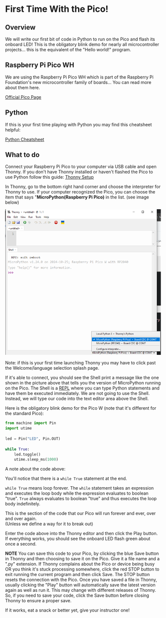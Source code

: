 # First Time With the Pico!

## Overview

We will write our first bit of code in Python to run on the Pico and flash its onboard LED!  This is the obligatory blink demo for nearly all microcontroller projects... this is the equivalent of the "Hello world!" program.

## Raspberry Pi Pico WH

We are using the Raspberry Pi Pico WH which is part of the Raspberry Pi Foundation's new microcontroller family of boards... You can read more about them here.

[Official Pico Page](https://www.raspberrypi.com/products/raspberry-pi-pico/)

## Python

If this is your first time playing with Python you may find this cheatsheet helpful:

[Python Cheatsheet](https://www.pythoncheatsheet.org/)

 ## What to do

Connect your Raspberry Pi Pico to your computer via  USB cable and open Thonny.  If you don't have Thonny installed or haven't flashed the Pico to use Python follow this guide: [Thonny Setup](https://github.com/javaplus/MadScientist/blob/main/lessons/firmware.md)

In Thonny, go to the bottom right hand corner and choose the interpreter for Thonny to use.  If your computer recognized the Pico, you can choose the item that says "**MicroPython(Raspberry Pi Pico)** in the list. (see image below)

![Thonny Select Pico](./images/thonnyInterpreter.png)

Note: if this is your first time launching Thonny you may have to click past the Welcome/language selection splash page.

If it's able to connect, you should see the Shell print a message like the one shown in the picture above that tells you the version of MicroPython running on the Pico.
The Shell is a [REPL](https://pythonprogramminglanguage.com/repl/) where you can type Python statements and have them be executed immediately.  We are not going to use the Shell.  Instead, we will type our code into the text editor area above the Shell.

Here is the obligatory blink demo for the Pico W (note that it's different for the standard Pico):

``` Python
from machine import Pin
import utime

led = Pin("LED", Pin.OUT)

while True:
    led.toggle()
    utime.sleep_ms(1000)
```
A note about the code above:

You'll notice that there is a `while True` statement at the end.

`while True` means loop forever. The `while` statement takes an expression and executes the loop body while the expression evaluates to boolean "true". `True` always evaluates to boolean "true" and thus executes the loop body indefinitely.

This is the section of the code that our Pico will run forever and ever, over and over again.  
(Unless we define a way for it to break out)

Enter the code above into the Thonny editor and then click the Play button.
If everything works, you should see the onboard LED flash green about once a second.

**NOTE** You can save this code to your Pico, by clicking the blue Save button in Thonny and then choosing to save it on the Pico.  Give it a file name and a ".py" extension.  If Thonny complains about the Pico or device being busy OR you think it's stuck processing somewhere, click the red STOP button to exit running the current program and then click Save. The STOP button resets the connection with the Pico. Once you have saved a file in Thonny, usually clicking the "Play" button will automatically save the latest version again as well as run it.  This may change with different releases of Thonny. So, if you need to save your code, click the Save button before closing Thonny to ensure a proper save.

If it works, eat a snack or better yet, give your instructor one!


